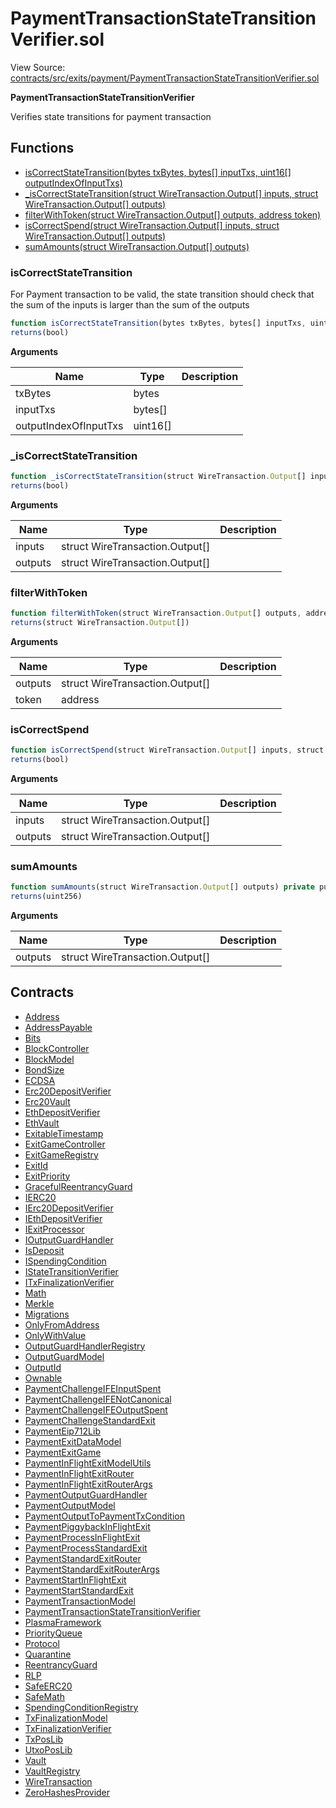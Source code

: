 # PaymentTransactionStateTransitionVerifier.sol

View Source: [contracts/src/exits/payment/PaymentTransactionStateTransitionVerifier.sol](../../contracts/src/exits/payment/PaymentTransactionStateTransitionVerifier.sol)

**PaymentTransactionStateTransitionVerifier**

Verifies state transitions for payment transaction

## Functions

- [isCorrectStateTransition(bytes txBytes, bytes[] inputTxs, uint16[] outputIndexOfInputTxs)](#iscorrectstatetransition)
- [_isCorrectStateTransition(struct WireTransaction.Output[] inputs, struct WireTransaction.Output[] outputs)](#_iscorrectstatetransition)
- [filterWithToken(struct WireTransaction.Output[] outputs, address token)](#filterwithtoken)
- [isCorrectSpend(struct WireTransaction.Output[] inputs, struct WireTransaction.Output[] outputs)](#iscorrectspend)
- [sumAmounts(struct WireTransaction.Output[] outputs)](#sumamounts)

### isCorrectStateTransition

For Payment transaction to be valid, the state transition should check that the sum of the inputs is larger than the sum of the outputs

```js
function isCorrectStateTransition(bytes txBytes, bytes[] inputTxs, uint16[] outputIndexOfInputTxs) external pure
returns(bool)
```

**Arguments**

| Name        | Type           | Description  |
| ------------- |------------- | -----|
| txBytes | bytes |  | 
| inputTxs | bytes[] |  | 
| outputIndexOfInputTxs | uint16[] |  | 

### _isCorrectStateTransition

```js
function _isCorrectStateTransition(struct WireTransaction.Output[] inputs, struct WireTransaction.Output[] outputs) private pure
returns(bool)
```

**Arguments**

| Name        | Type           | Description  |
| ------------- |------------- | -----|
| inputs | struct WireTransaction.Output[] |  | 
| outputs | struct WireTransaction.Output[] |  | 

### filterWithToken

```js
function filterWithToken(struct WireTransaction.Output[] outputs, address token) private pure
returns(struct WireTransaction.Output[])
```

**Arguments**

| Name        | Type           | Description  |
| ------------- |------------- | -----|
| outputs | struct WireTransaction.Output[] |  | 
| token | address |  | 

### isCorrectSpend

```js
function isCorrectSpend(struct WireTransaction.Output[] inputs, struct WireTransaction.Output[] outputs) internal pure
returns(bool)
```

**Arguments**

| Name        | Type           | Description  |
| ------------- |------------- | -----|
| inputs | struct WireTransaction.Output[] |  | 
| outputs | struct WireTransaction.Output[] |  | 

### sumAmounts

```js
function sumAmounts(struct WireTransaction.Output[] outputs) private pure
returns(uint256)
```

**Arguments**

| Name        | Type           | Description  |
| ------------- |------------- | -----|
| outputs | struct WireTransaction.Output[] |  | 

## Contracts

* [Address](Address.md)
* [AddressPayable](AddressPayable.md)
* [Bits](Bits.md)
* [BlockController](BlockController.md)
* [BlockModel](BlockModel.md)
* [BondSize](BondSize.md)
* [ECDSA](ECDSA.md)
* [Erc20DepositVerifier](Erc20DepositVerifier.md)
* [Erc20Vault](Erc20Vault.md)
* [EthDepositVerifier](EthDepositVerifier.md)
* [EthVault](EthVault.md)
* [ExitableTimestamp](ExitableTimestamp.md)
* [ExitGameController](ExitGameController.md)
* [ExitGameRegistry](ExitGameRegistry.md)
* [ExitId](ExitId.md)
* [ExitPriority](ExitPriority.md)
* [GracefulReentrancyGuard](GracefulReentrancyGuard.md)
* [IERC20](IERC20.md)
* [IErc20DepositVerifier](IErc20DepositVerifier.md)
* [IEthDepositVerifier](IEthDepositVerifier.md)
* [IExitProcessor](IExitProcessor.md)
* [IOutputGuardHandler](IOutputGuardHandler.md)
* [IsDeposit](IsDeposit.md)
* [ISpendingCondition](ISpendingCondition.md)
* [IStateTransitionVerifier](IStateTransitionVerifier.md)
* [ITxFinalizationVerifier](ITxFinalizationVerifier.md)
* [Math](Math.md)
* [Merkle](Merkle.md)
* [Migrations](Migrations.md)
* [OnlyFromAddress](OnlyFromAddress.md)
* [OnlyWithValue](OnlyWithValue.md)
* [OutputGuardHandlerRegistry](OutputGuardHandlerRegistry.md)
* [OutputGuardModel](OutputGuardModel.md)
* [OutputId](OutputId.md)
* [Ownable](Ownable.md)
* [PaymentChallengeIFEInputSpent](PaymentChallengeIFEInputSpent.md)
* [PaymentChallengeIFENotCanonical](PaymentChallengeIFENotCanonical.md)
* [PaymentChallengeIFEOutputSpent](PaymentChallengeIFEOutputSpent.md)
* [PaymentChallengeStandardExit](PaymentChallengeStandardExit.md)
* [PaymentEip712Lib](PaymentEip712Lib.md)
* [PaymentExitDataModel](PaymentExitDataModel.md)
* [PaymentExitGame](PaymentExitGame.md)
* [PaymentInFlightExitModelUtils](PaymentInFlightExitModelUtils.md)
* [PaymentInFlightExitRouter](PaymentInFlightExitRouter.md)
* [PaymentInFlightExitRouterArgs](PaymentInFlightExitRouterArgs.md)
* [PaymentOutputGuardHandler](PaymentOutputGuardHandler.md)
* [PaymentOutputModel](PaymentOutputModel.md)
* [PaymentOutputToPaymentTxCondition](PaymentOutputToPaymentTxCondition.md)
* [PaymentPiggybackInFlightExit](PaymentPiggybackInFlightExit.md)
* [PaymentProcessInFlightExit](PaymentProcessInFlightExit.md)
* [PaymentProcessStandardExit](PaymentProcessStandardExit.md)
* [PaymentStandardExitRouter](PaymentStandardExitRouter.md)
* [PaymentStandardExitRouterArgs](PaymentStandardExitRouterArgs.md)
* [PaymentStartInFlightExit](PaymentStartInFlightExit.md)
* [PaymentStartStandardExit](PaymentStartStandardExit.md)
* [PaymentTransactionModel](PaymentTransactionModel.md)
* [PaymentTransactionStateTransitionVerifier](PaymentTransactionStateTransitionVerifier.md)
* [PlasmaFramework](PlasmaFramework.md)
* [PriorityQueue](PriorityQueue.md)
* [Protocol](Protocol.md)
* [Quarantine](Quarantine.md)
* [ReentrancyGuard](ReentrancyGuard.md)
* [RLP](RLP.md)
* [SafeERC20](SafeERC20.md)
* [SafeMath](SafeMath.md)
* [SpendingConditionRegistry](SpendingConditionRegistry.md)
* [TxFinalizationModel](TxFinalizationModel.md)
* [TxFinalizationVerifier](TxFinalizationVerifier.md)
* [TxPosLib](TxPosLib.md)
* [UtxoPosLib](UtxoPosLib.md)
* [Vault](Vault.md)
* [VaultRegistry](VaultRegistry.md)
* [WireTransaction](WireTransaction.md)
* [ZeroHashesProvider](ZeroHashesProvider.md)
